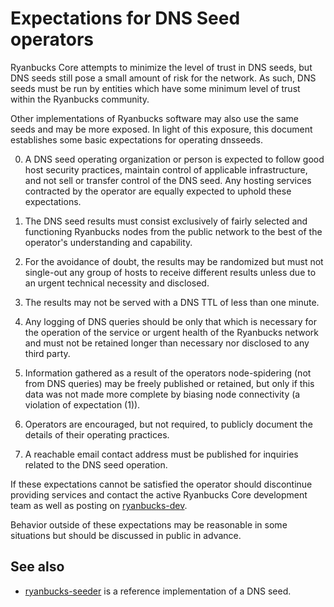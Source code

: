 Expectations for DNS Seed operators
====================================

Ryanbucks Core attempts to minimize the level of trust in DNS seeds,
but DNS seeds still pose a small amount of risk for the network.
As such, DNS seeds must be run by entities which have some minimum
level of trust within the Ryanbucks community.

Other implementations of Ryanbucks software may also use the same
seeds and may be more exposed. In light of this exposure, this
document establishes some basic expectations for operating dnsseeds.

0. A DNS seed operating organization or person is expected to follow good
host security practices, maintain control of applicable infrastructure,
and not sell or transfer control of the DNS seed. Any hosting services
contracted by the operator are equally expected to uphold these expectations.

1. The DNS seed results must consist exclusively of fairly selected and
functioning Ryanbucks nodes from the public network to the best of the
operator's understanding and capability.

2. For the avoidance of doubt, the results may be randomized but must not
single-out any group of hosts to receive different results unless due to an
urgent technical necessity and disclosed.

3. The results may not be served with a DNS TTL of less than one minute.

4. Any logging of DNS queries should be only that which is necessary
for the operation of the service or urgent health of the Ryanbucks
network and must not be retained longer than necessary nor disclosed
to any third party.

5. Information gathered as a result of the operators node-spidering
(not from DNS queries) may be freely published or retained, but only
if this data was not made more complete by biasing node connectivity
(a violation of expectation (1)).

6. Operators are encouraged, but not required, to publicly document the
details of their operating practices.

7. A reachable email contact address must be published for inquiries
related to the DNS seed operation.

If these expectations cannot be satisfied the operator should
discontinue providing services and contact the active Ryanbucks
Core development team as well as posting on
[ryanbucks-dev](https://groups.google.com/forum/#!forum/ryanbucks-dev).

Behavior outside of these expectations may be reasonable in some
situations but should be discussed in public in advance.

See also
----------
- [ryanbucks-seeder](https://github.com/pooler/ryanbucks-seeder) is a reference implementation of a DNS seed.
